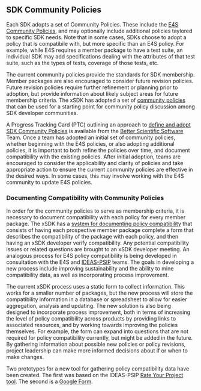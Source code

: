 ## SDK Community Policies

Each SDK adopts a set of Community Policies. These include the [E4S Community Policies](https://e4s-project.github.io/policies.html), and may optionally include additional policies taylored to specific SDK needs. Note that in some cases, SDKs choose to adopt a policy that is compatibile with, but more specific than an E4S policy. For example, while E4S requires a member package to have a test suite, an individual SDK may add specifications dealing with the attributes of that test suite, such as the types of tests, coverage of those tests, etc.

The current community policies provide the standards for SDK membership. Member packages are also encouraged to consider future revision policies. Future revision policies require further refinement or planning prior to adoption, but provide information about likely subject areas for future membership criteria. The xSDK has adopted a set of [community policies](https://xsdk.info/policies/) that can be used for a starting point for community policy discussion among SDK developer communities.

A Progress Tracking Card (PTC) outlining an approach to [define and adopt SDK Community Policies](https://docs.google.com/document/d/1ay8n8l8rg8TA92NpajktFA8Ua7p-fKF9RAzG92WQilk/edit?usp=sharing) is available from the [Better Scientific Software](https://bssw.io) Team. Once a team has adopted an initial set of community policies, whether beginning with the E4S policies, or also adopting additional policies, it is important to both refine the policies over time, and document compatibility with the existing policies. After initial adoption, teams are encouraged to consider the applicability and clarity of policies and take appropriate action to ensure the current community policies are effective in the desired ways. In some cases, this may involve working with the E4S community to update E4S policies.

### Documenting Compatibility with Community Policies

In order for the community policies to serve as membership criteria, it is necessary to document compatibility with each policy for every member package. The xSDK has a [system for documenting policy compatibility](https://github.com/xsdk-project/xsdk-policy-compatibility) that consists of having each prospective member package complete a form that describes the compatibility of the package with each policy, and then having an xSDK developer verify compatibility. Any potential compatibility issues or related questions are brought to an xSDK developer meeting. An analogous process for E4S policy compatibility is being developed in consultation with the E4S and [IDEAS-PSIP](https://bssw.io/blog_posts/productivity-and-sustainability-improvement-planning-psip) teams. The goals in developing a new process include improving sustainability and the ability to mine compatibility data, as well as incorporating process improvement.

The current xSDK process uses a static form to collect information. This works for a smaller number of packages, but the new process will store the compatibility information in a database or spreadsheet to allow for easier aggregation, analysis and updating. The new solution is also being designed to incorporate process improvement, both in terms of increasing the level of policy compatibility across products by providing links to associated resources, and by working towards improving the policies themselves. For example, the form can expand into questions that are not required for policy compatibility currently, but might be added in the future. By gathering information about possible new policies or policy revisions, project leadership can make more informed decisions about if or when to make changes.

Two prototypes for a new tool for gathering policy compatibility data have been created. The first was based on the IDEAS-PSIP [Rate Your Project tool](https://rateyourproject.org/). The second is a [Google Form](https://docs.google.com/forms/d/e/1FAIpQLSfWYBBvWT9mi4Fs10vXS40o6bIeooNe7fhKszqjH473FGVozA/viewform?usp=sf_link).
